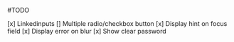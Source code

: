 #TODO

[x] Linkedinputs
[] Multiple radio/checkbox button
[x] Display hint on focus field
[x] Display error on blur
[x] Show clear password
